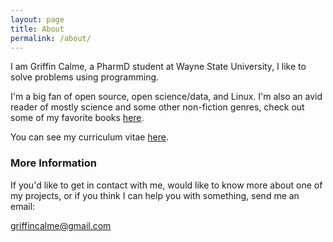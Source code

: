 ```yaml
---
layout: page
title: About
permalink: /about/
---
```


I am Griffin Calme, a PharmD student at Wayne State University,
I like to solve problems using programming.

I'm a big fan of open source, open science/data, and Linux.
I'm also an avid reader of mostly science and some other non-fiction
genres, check out some of my favorite books 
[here](https://www.goodreads.com/review/list/59024006?shelf=read).

You can see my curriculum vitae [here](https://griffincalme.github.io/GriffinCV2016.pdf).

### More Information

If you'd like to get in contact with me, would like to know more about
one of my projects, or if you think I can help you with something,
send me an email:

[griffincalme@gmail.com](mailto:griffincalme@gmail.com)

